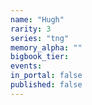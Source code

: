 ```yaml
---
name: "Hugh"
rarity: 3
series: "tng"
memory_alpha: ""
bigbook_tier:
events:
in_portal: false
published: false
---
```

